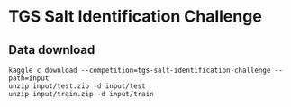# TGS Salt Identification Challenge

## Data download

    kaggle c download --competition=tgs-salt-identification-challenge --path=input
    unzip input/test.zip -d input/test
    unzip input/train.zip -d input/train

